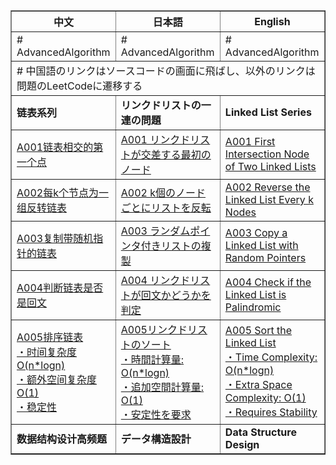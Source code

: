<table border="1" cellspacing="0" cellpadding="8">
  <thead>
    <tr>
      <th>中文</th>
      <th>日本語</th>
      <th>English</th>
    </tr>
  </thead>
  <tbody>
    <!-- 第一行 -->
    <tr>
      <td># AdvancedAlgorithm</td>
      <td># AdvancedAlgorithm</td>
      <td># AdvancedAlgorithm</td>
    </tr>
    <!-- 占三列的行 -->
    <tr>
      <td colspan="3"># 中国語のリンクはソースコードの画面に飛ばし、以外のリンクは問題のLeetCodeに遷移する</td>
    </tr>
    <!-- 链表系列标题 -->
    <tr>
      <td><strong>链表系列</strong></td>
      <td><strong>リンクドリストの一連の問題</strong></td>
      <td><strong>Linked List Series</strong></td>
    </tr>
    <!-- A001 -->
    <tr>
      <td>
        <a href="https://github.com/Gxondi/Algorithm/blob/main/AdvancedAlgorithm/src/main/java/A003%E9%93%BE%E8%A1%A8%E6%8E%92%E9%98%9F%E7%B3%BB%E5%88%97/A001%E9%93%BE%E8%A1%A8%E7%9B%B8%E4%BA%A4%E7%9A%84%E7%AC%AC%E4%B8%80%E4%B8%AA%E7%82%B9/IntersectionOfTwoLinkedList.java">
          A001链表相交的第一个点
        </a>
      </td>
      <td>
        <a href="https://leetcode.com/problems/intersection-of-two-linked-lists/description/">
          A001 リンクドリストが交差する最初のノード
        </a>
      </td>
      <td>
        <a href="https://leetcode.com/problems/intersection-of-two-linked-lists/description/">
          A001 First Intersection Node of Two Linked Lists
        </a>
      </td>
    </tr>
    <!-- A002 -->
    <tr>
      <td>
        <a href="https://github.com/Gxondi/Algorithm/blob/main/AdvancedAlgorithm/src/main/java/A003%E9%93%BE%E8%A1%A8%E6%8E%92%E9%98%9F%E7%B3%BB%E5%88%97/A002%E6%AF%8Fk%E4%B8%AA%E8%8A%82%E7%82%B9%E4%B8%BA%E4%B8%80%E7%BB%84%E5%8F%8D%E8%BD%AC%E9%93%BE%E8%A1%A8/ReverseNodeInKGroup.java">
          A002每k个节点为一组反转链表
        </a>
      </td>
      <td>
        <a href="https://leetcode.com/problems/reverse-nodes-in-k-group/description/">
          A002 k個のノードごとにリストを反転
        </a>
      </td>
      <td>
        <a href="https://leetcode.com/problems/reverse-nodes-in-k-group/description/">
          A002 Reverse the Linked List Every k Nodes
        </a>
      </td>
    </tr>
    <!-- A003 -->
    <tr>
      <td>
        <a href="https://github.com/Gxondi/Algorithm/blob/main/AdvancedAlgorithm/src/main/java/A003%E9%93%BE%E8%A1%A8%E6%8E%92%E9%98%9F%E7%B3%BB%E5%88%97/A003%E5%A4%8D%E5%88%B6%E5%B8%A6%E9%9A%8F%E6%9C%BA%E6%8C%87%E9%92%88%E7%9A%84%E9%93%BE%E8%A1%A8/CopyListWithRandomPointer.java">
          A003复制带随机指针的链表
        </a>
      </td>
      <td>
        <a href="https://leetcode.com/problems/copy-list-with-random-pointer/description/">
          A003 ランダムポインタ付きリストの複製
        </a>
      </td>
      <td>
        <a href="https://leetcode.com/problems/copy-list-with-random-pointer/description/">
          A003 Copy a Linked List with Random Pointers
        </a>
      </td>
    </tr>
    <!-- A004 -->
    <tr>
      <td>
        <a href="https://github.com/Gxondi/Algorithm/blob/main/AdvancedAlgorithm/src/main/java/A003%E9%93%BE%E8%A1%A8%E6%8E%92%E9%98%9F%E7%B3%BB%E5%88%97/A004%E5%88%A4%E6%96%AD%E9%93%BE%E8%A1%A8%E6%98%AF%E5%90%A6%E6%98%AF%E5%9B%9E%E6%96%87/PalindromeLinkedList.java">
          A004判断链表是否是回文
        </a>
      </td>
      <td>
        <a href="https://leetcode.com/problems/palindrome-linked-list/description/">
          A004 リンクドリストが回文かどうかを判定
        </a>
      </td>
      <td>
        <a href="https://leetcode.com/problems/palindrome-linked-list/description/">
          A004 Check if the Linked List is Palindromic
        </a>
      </td>
    </tr>
    <!-- A005 -->
    <tr>
      <td>
        <a href="https://github.com/Gxondi/Algorithm/blob/main/AdvancedAlgorithm/src/main/java/A003%E9%93%BE%E8%A1%A8%E6%8E%92%E9%98%9F%E7%B3%BB%E5%88%97/A005%E9%93%BE%E8%A1%A8%E6%8E%92%E5%BA%8F/SortList.java">
          A005排序链表 <br>
          ・时间复杂度O(n*logn)<br>
          ・额外空间复杂度O(1)<br>
          ・稳定性
        </a>
      </td>
      <td>
        <a href="https://leetcode.com/problems/sort-list/description/">
          A005リンクドリストのソート<br>
          ・時間計算量: O(n*logn)<br>
          ・追加空間計算量: O(1)<br>
          ・安定性を要求
        </a>
      </td>
      <td>
        <a href="https://leetcode.com/problems/sort-list/description/">
          A005 Sort the Linked List<br>
          ・Time Complexity: O(n*logn)<br>
          ・Extra Space Complexity: O(1)<br>
          ・Requires Stability
        </a>
      </td>
    </tr>
    <!-- 数据结构设计高频题 -->
    <tr>
      <td><strong>数据结构设计高频题</strong></td>
      <td><strong>データ構造設計</strong></td>
      <td><strong>Data Structure Design</strong></td>
    </tr>
  </tbody>
</table>
